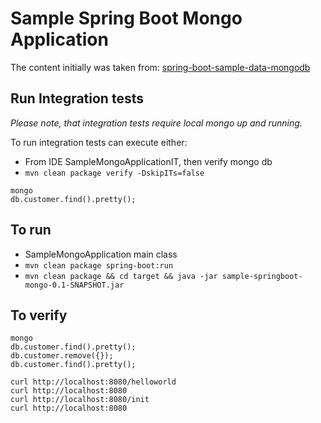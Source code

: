 Sample Spring Boot Mongo Application
============================================
The content initially was taken from:
[spring-boot-sample-data-mongodb](https://github.com/spring-projects/spring-boot/tree/master/spring-boot-samples/spring-boot-sample-data-mongodb)



Run Integration tests
---------------------
*Please note, that integration tests require local mongo up and running.*

To run integration tests can execute either:
* From IDE SampleMongoApplicationIT, then verify mongo db
* `mvn clean package verify -DskipITs=false`

```
mongo
db.customer.find().pretty();
```


To run
------
* SampleMongoApplication main class
* `mvn clean package spring-boot:run`
* `mvn clean package && cd target && java -jar sample-springboot-mongo-0.1-SNAPSHOT.jar`


To verify
---------
```
mongo
db.customer.find().pretty();
db.customer.remove({});
db.customer.find().pretty();

curl http://localhost:8080/helloworld
curl http://localhost:8080
curl http://localhost:8080/init
curl http://localhost:8080
```
